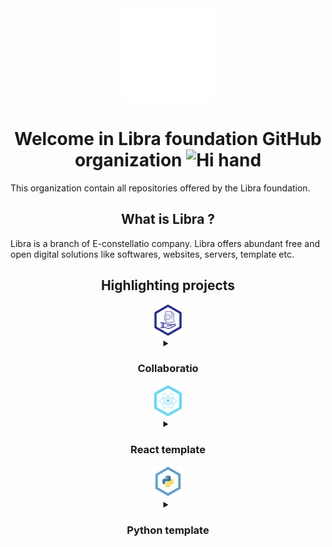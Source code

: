 <div align="center">
    <img src="https://github.com/Libra-foundation/.github/blob/main/profile/resources/puff.svg" alt="Pending on logo" height="150"/>
    <h1>
        Welcome in Libra foundation GitHub organization
    <img src="https://media.giphy.com/media/hvRJCLFzcasrR4ia7z/giphy.gif" alt="Hi hand" width="30px"/>
    </h1>
</div>


<p>
    This organization contain all repositories offered by the Libra foundation.
</p>
<h2 align="center">
    What is Libra ?
</h2>
<p>
    Libra is a branch of E-constellatio company. Libra offers abundant free and open digital solutions like softwares, websites, servers, template etc.
</p>
<div align="center">
    <h2>
        Highlighting projects
    </h2>
</div>
<div align="center">
    <img src="https://github.com/Libra-foundation/.github/blob/main/profile/resources/Collaboratio.svg" alt="Collaboratio" height="50"/>
    <details>
    <summary><h3>Collaboratio</h3></summary>
    <div align="center">
        <p>Collaboratio is a pull-together website applied to documentations, diagrams, projects management, etc. Collaboratio was created because no free solution fulfill our requirements. Moreover, we think it's a helpful project for many people. Feel free to contribute :blush:.</p>
    </div>
    </details>
</div>
<div align="center">
    <img src="https://github.com/Libra-foundation/.github/blob/main/profile/resources/ReactTemplate.svg" alt="ReactTemplate" height="50"/>
    <details>
        <summary><h3>React template</h3></summary>
        <div align="center">
            <p>React template is a free, reliable and easy to maintain template for react project. Based on `react-scripts`, we configured a set of utility packages that automates most of the annoying work. To help everyone avoid common mistakes and keep the code nice and tidy, we added hardened rules.  This template is particularly useful for newcomers to guide them through the learning of React Typescript with good practices.</p>
        </div>
    </details>
</div>
<div align="center">
    <img src="https://github.com/Libra-foundation/.github/blob/main/profile/resources/PythonTemplate.svg" alt="PythonTemplate" height="50"/>
    <details>
        <summary><h3>Python template</h3></summary>
        <div align="left">
            <p>It's always difficult to code properly when you start codding with a permissive language. In the same vein as React template, we created Python template, a free and open template for all python projects. Like its namesake, python template embedded advanced linting rules, automates boring work and so on. Very advantageous, this template set boundaries to working team. <br> Moreover, Python template hold branches for specific Python projects, such as a Django branch. A helpful Django template with standardized logs, connection to OAuth2 server, etc.  </p>
        </div>
    </details>
</div>
